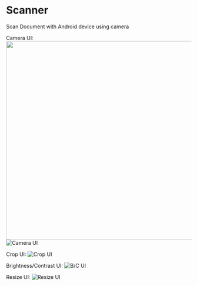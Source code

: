 # Scanner
Scan Document with Android device using camera

Camera UI:
<img src="https://user-images.githubusercontent.com/36228523/91321531-58642180-e7dc-11ea-8a21-423fe41ad497.png" width="540">
![Camera UI](https://user-images.githubusercontent.com/36228523/91321531-58642180-e7dc-11ea-8a21-423fe41ad497.png)

Crop UI:
![Crop UI](https://user-images.githubusercontent.com/36228523/91321543-5c903f00-e7dc-11ea-884d-123e6a8405ce.png)

Brightness/Contrast UI:
![B/C UI](https://user-images.githubusercontent.com/36228523/91321540-5b5f1200-e7dc-11ea-8bc5-2c6d31594bd4.png)

Resize UI:
![Resize UI](https://user-images.githubusercontent.com/36228523/91321537-5a2de500-e7dc-11ea-85ad-4d66df548853.png)
